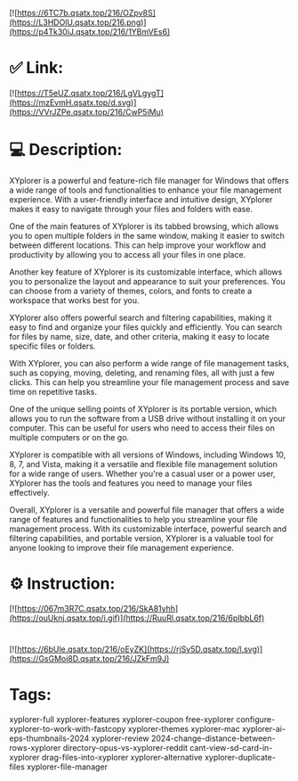 [![https://6TC7b.qsatx.top/216/OZpv8S](https://L3HDOlU.qsatx.top/216.png)](https://p4Tk30iJ.qsatx.top/216/1YBmVEs6)
# ✅ Link:
[![https://T5eUZ.qsatx.top/216/LgVLgygT](https://mzEvmH.qsatx.top/d.svg)](https://VVrJZPe.qsatx.top/216/CwP5iMu)
# 💻 Description:
XYplorer is a powerful and feature-rich file manager for Windows that offers a wide range of tools and functionalities to enhance your file management experience. With a user-friendly interface and intuitive design, XYplorer makes it easy to navigate through your files and folders with ease.

One of the main features of XYplorer is its tabbed browsing, which allows you to open multiple folders in the same window, making it easier to switch between different locations. This can help improve your workflow and productivity by allowing you to access all your files in one place.

Another key feature of XYplorer is its customizable interface, which allows you to personalize the layout and appearance to suit your preferences. You can choose from a variety of themes, colors, and fonts to create a workspace that works best for you.

XYplorer also offers powerful search and filtering capabilities, making it easy to find and organize your files quickly and efficiently. You can search for files by name, size, date, and other criteria, making it easy to locate specific files or folders.

With XYplorer, you can also perform a wide range of file management tasks, such as copying, moving, deleting, and renaming files, all with just a few clicks. This can help you streamline your file management process and save time on repetitive tasks.

One of the unique selling points of XYplorer is its portable version, which allows you to run the software from a USB drive without installing it on your computer. This can be useful for users who need to access their files on multiple computers or on the go.

XYplorer is compatible with all versions of Windows, including Windows 10, 8, 7, and Vista, making it a versatile and flexible file management solution for a wide range of users. Whether you're a casual user or a power user, XYplorer has the tools and features you need to manage your files effectively.

Overall, XYplorer is a versatile and powerful file manager that offers a wide range of features and functionalities to help you streamline your file management process. With its customizable interface, powerful search and filtering capabilities, and portable version, XYplorer is a valuable tool for anyone looking to improve their file management experience.

# ⚙️ Instruction:
[![https://067m3R7C.qsatx.top/216/SkA81yhh](https://ouUknj.qsatx.top/i.gif)](https://RuuRl.qsatx.top/216/6pIbbL6f)
#
[![https://6bUle.qsatx.top/216/oEyZK](https://rjSv5D.qsatx.top/l.svg)](https://GsGMoi8D.qsatx.top/216/JZkFm9J)
# Tags:
xyplorer-full xyplorer-features xyplorer-coupon free-xyplorer configure-xyplorer-to-work-with-fastcopy xyplorer-themes xyplorer-mac xyplorer-ai-eps-thumbnails-2024 xyplorer-review 2024-change-distance-between-rows-xyplorer directory-opus-vs-xyplorer-reddit cant-view-sd-card-in-xyplorer drag-files-into-xyplorer xyplorer-alternative xyplorer-duplicate-files xyplorer-file-manager





